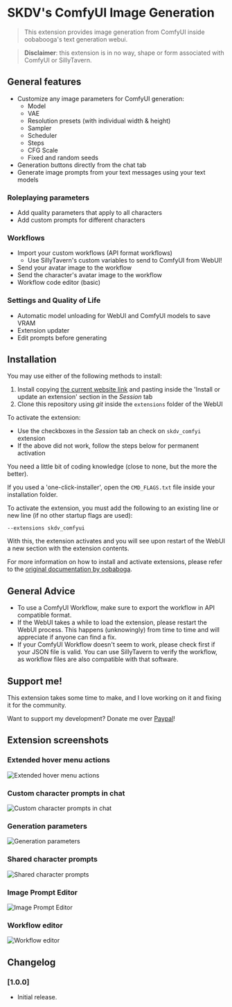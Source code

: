 # SKDV's ComfyUI Image Generation

>This extension provides image generation from ComfyUI inside oobabooga's text generation webui.

>**Disclaimer**: this extension is in no way, shape or form associated with ComfyUI or SillyTavern.

## General features
- Customize any image parameters for ComfyUI generation:
	- Model
	- VAE
	- Resolution presets (with individual width & height)
	- Sampler
	- Scheduler
	- Steps
	- CFG Scale
	- Fixed and random seeds
- Generation buttons directly from the chat tab
- Generate image prompts from your text messages using your text models

### Roleplaying parameters
- Add quality parameters that apply to all characters
- Add custom prompts for different characters

### Workflows
- Import your custom workflows (API format workflows)
  - Use SillyTavern's custom variables to send to ComfyUI from WebUI!
- Send your avatar image to the workflow
- Send the character's avatar image to the workflow
- Workflow code editor (basic)

### Settings and Quality of Life
- Automatic model unloading for WebUI and ComfyUI models to save VRAM
- Extension updater
- Edit prompts before generating

## Installation
You may use either of the following methods to install:
1. Install copying [the current website link](https://github.com/SkinnyDevi/skdv_comfyui) and pasting inside the 'Install or update an extension' section in the *Session* tab
2. Clone this repository using *git* inside the `extensions` folder of the WebUI

To activate the extension:
- Use the checkboxes in the *Session* tab an check on `skdv_comfyi` extension 
- If the above did not work, follow the steps below for permanent activation

You need a little bit of coding knowledge (close to none, but the more the better).

If you used a 'one-click-installer', open the `CMD_FLAGS.txt` file inside your installation folder.

To activate the extension, you must add the following to an existing line or new line (if no other startup flags are used):
```
--extensions skdv_comfyui
```

With this, the extension activates and you will see upon restart of the WebUI a new section with the extension contents.

For more information on how to install and activate extensions, please refer to the [original documentation by oobaboga](https://github.com/oobabooga/text-generation-webui/blob/main/docs/Extensions.md).

## General Advice

- To use a ComfyUI Workflow, make sure to export the workflow in API compatible format.
- If the WebUI takes a while to load the extension, please restart the WebUI process. This happens (unknowingly)
from time to time and will appreciate if anyone can find a fix.
- If your ComfyUI Workflow doesn't seem to work, please check first if your JSON file is valid. You 
can use SillyTavern to verify the workflow, as workflow files are also compatible with that software. 

## Support me!
This extension takes some time to make, and I love working on it and fixing it for the community.

Want to support my development? Donate me over [Paypal](https://paypal.me/skinnydevi)!

## Extension screenshots

### Extended hover menu actions
![Extended hover menu actions](docs/hover-menu-buttons.png)

### Custom character prompts in chat
![Custom character prompts in chat](docs/character-prompts.png)

### Generation parameters
![Generation parameters](docs/generation-parameters.png)

### Shared character prompts
![Shared character prompts](docs/shared-character-prompts.png)

### Image Prompt Editor
![Image Prompt Editor](docs/image-prompt-editor.png)

### Workflow editor
![Workflow editor](docs/workflow-editor.png)

## Changelog

### [1.0.0]

- Initial release.

<!-- <details> -->

<!-- <summary> -->
<!-- <h3>Past changelog</h3> -->
<!-- </summary> -->

<!-- </details> -->